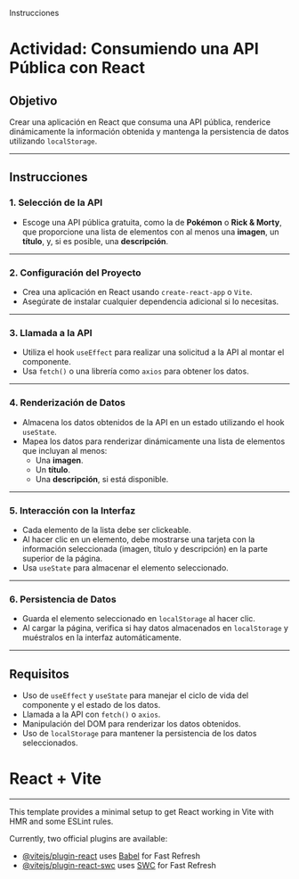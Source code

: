 Instrucciones
# Actividad: Consumiendo una API Pública con React

## Objetivo
Crear una aplicación en React que consuma una API pública, renderice dinámicamente la información obtenida y mantenga la persistencia de datos utilizando `localStorage`.

---

## Instrucciones

### 1. Selección de la API
- Escoge una API pública gratuita, como la de **Pokémon** o **Rick & Morty**, que proporcione una lista de elementos con al menos una **imagen**, un **título**, y, si es posible, una **descripción**.

---

### 2. Configuración del Proyecto
- Crea una aplicación en React usando `create-react-app` o `Vite`.
- Asegúrate de instalar cualquier dependencia adicional si lo necesitas.

---

### 3. Llamada a la API
- Utiliza el hook `useEffect` para realizar una solicitud a la API al montar el componente.
- Usa `fetch()` o una librería como `axios` para obtener los datos.

---

### 4. Renderización de Datos
- Almacena los datos obtenidos de la API en un estado utilizando el hook `useState`.
- Mapea los datos para renderizar dinámicamente una lista de elementos que incluyan al menos:
  - Una **imagen**.
  - Un **título**.
  - Una **descripción**, si está disponible.

---

### 5. Interacción con la Interfaz
- Cada elemento de la lista debe ser clickeable.
- Al hacer clic en un elemento, debe mostrarse una tarjeta con la información seleccionada (imagen, título y descripción) en la parte superior de la página.
- Usa `useState` para almacenar el elemento seleccionado.

---

### 6. Persistencia de Datos
- Guarda el elemento seleccionado en `localStorage` al hacer clic.
- Al cargar la página, verifica si hay datos almacenados en `localStorage` y muéstralos en la interfaz automáticamente.

---

## Requisitos
- Uso de `useEffect` y `useState` para manejar el ciclo de vida del componente y el estado de los datos.
- Llamada a la API con `fetch()` o `axios`.
- Manipulación del DOM para renderizar los datos obtenidos.
- Uso de `localStorage` para mantener la persistencia de los datos seleccionados.

# React + Vite


-----------------------------------------------------------------------------------------------------------------------------------------------


This template provides a minimal setup to get React working in Vite with HMR and some ESLint rules.

Currently, two official plugins are available:

- [@vitejs/plugin-react](https://github.com/vitejs/vite-plugin-react/blob/main/packages/plugin-react/README.md) uses [Babel](https://babeljs.io/) for Fast Refresh
- [@vitejs/plugin-react-swc](https://github.com/vitejs/vite-plugin-react-swc) uses [SWC](https://swc.rs/) for Fast Refresh
